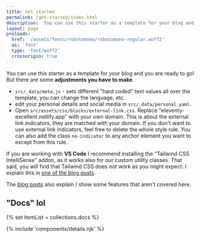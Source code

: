 ```yaml
---
title: Get started
permalink: /get-started/index.html
description: 'You can use this starter as a template for your blog and you are ready to go! But there are some adjustments you have to make.'
layout: page
preloads:
  href: '/assets/fonts/robotomono/robotomono-regular.woff2'
  as: 'font'
  type: 'font/woff2'
  crossorigin: true
---
```


You can use this starter as a template for your blog and you are ready to go! But there are some **adjustments you have to make**.

- `src/_data/meta.js` - sets different "hard coded" text values all over the template, you can change the language, etc.
- edit your personal details and social media in `src/_data/personal.yaml`.
- Open `src/assets/css/blocks/external-link.css`. Replace "eleventy-excellent.netlify.app" with your own domain. This is about the external link indicators, they are matched with your domain. If you don't want to use external link indicators, feel free to delete the whole style rule. You can also add the class `no-indicator` to any anchor element you want to except from this rule.

If you are working with **VS Code** I recommend installing the "Tailwind CSS IntelliSense" addon, as it works also for our custom utility classes. That said, you will find that Tailwind CSS does not work as you might expect. I explain this in [one of the blog posts](/blog/what-is-tailwind-css-doing-here/).

The [blog posts](/blog/page-0/) also explain / show some features that aren't covered here.

## "Docs" lol

<!-- loop docs -->

{% set itemList = collections.docs %}

<!-- details -->

{% include 'components/details.njk' %}
